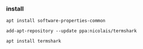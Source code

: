 ### install 
```
apt install software-properties-common

add-apt-repository --update ppa:nicolais/termshark

apt install termshark
```
